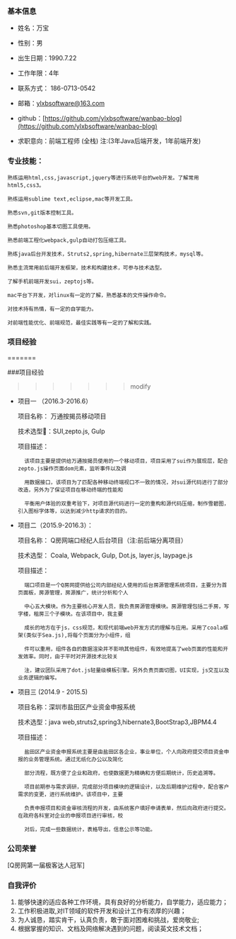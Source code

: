 ### 基本信息
- 姓名：万宝

- 性别：男

- 出生日期：1990.7.22

- 工作年限：4年

- 联系方式： 186-0713-0542

- 邮箱：ylxbsoftware@163.com

- github：[https://github.com/ylxbsoftware/wanbao-blog](https://github.com/ylxbsoftware/wanbao-blog)

- 求职意向：前端工程师 (全栈)  注:(3年Java后端开发，1年前端开发)

### 专业技能：

	熟练运用html,css,javascript,jquery等进行系统平台的web开发。了解常用html5,css3。

	熟练运用sublime text,eclipse,mac等开发工具。

	熟悉svn,git版本控制工具。

	熟悉photoshop基本切图工具使用。

	熟悉前端工程化webpack,gulp自动打包压缩工具。

	熟练java后台开发技术，Struts2,spring,hibernate三层架构技术，mysql等。

	熟悉主流常用前后端开发框架，技术和构建技术，可参与技术选型。

	了解手机前端开发sui，zeptojs等。

	mac平台下开发，对linux有一定的了解，熟悉基本的文件操作命令。

	对技术持有热情，有一定的自学能力。

	对前端性能优化、前端规范，最佳实践等有一定的了解和实践。

### 项目经验
=======

###项目经验
>>>>>>> modify

- 项目一 （2016.3-2016.6）

	项目名称： 万通按揭员移动项目

	技术选型：SUI,zepto.js, Gulp

	项目描述：

		该项目主要是提供给万通按揭员使用的一个移动项目，项目采用了sui作为展现层，配合zepto.js操作页面dom元素，监听事件以及调

		用数据接口，该项目为了匹配各种移动终端视口不一致的情况，对sui源代码进行了部分改造，另外为了保证项目在移动终端的性能和

		平衡用户体验的双重考验下，对项目源代码进行一定的重构和源代码压缩，制作雪碧图，引入图标字体等，以达到减少http请求的目的。

- 项目二（2015.9-2016.3）：

  项目名称： Q房网端口经纪人后台项目（注:前后端分离项目）

  技术选型： Coala, Webpack, Gulp, Dot.js, layer.js, laypage.js

  项目描述：

  		端口项目是一个Q房网提供给公司内部经纪人使用的后台房源管理系统项目，主要分为首页面板，房源管理，房源推广，统计分析和个人

  		中心五大模块。作为主要核心开发人员，我负责房源管理模块。房源管理包括二手房，写字楼，租房三个子模块。在该项目中，我主要

  		成长的地方在于js，css规范，和现代前端web开发方式的理解与应用。采用了coala框架(类似于Sea.js),将每个页面分为小组件，组

  		件可以重用，组件各自的数据渲染并不影响其他组件，有效地提高了web页面的性能和开发效率。同时，由于平时对开源技术比较关

  		注，建议团队采用了dot.js轻量级模板引擎。另外负责页面切图，UI实现，js交互以及业务逻辑的编写。



- 项目三 (2014.9 - 2015.5)

	项目名称：深圳市盐田区产业资金申报系统

	技术选型：java web,struts2,spring3,hibernate3,BootStrap3,JBPM4.4

	项目描述：

		盐田区产业资金申报系统主要是由盐田区各企业，事业单位，个人向政府提交项目资金申报的业务管理系统。通过无纸化办公以及简化

		部分流程，既方便了企业和政府，也使数据更为精确和方便后期统计，历史追溯等。

		项目前期参与需求调研，完成部分项目模块的逻辑设计，以及后期维护过程中，配合客户需求的变更，进行系统维护。该项目中，主要

		负责申报项目和资金审核流程的开发，由系统客户填好申请表单，然后向政府进行提交。在政府各科室对企业的申报项目进行审核，校

		对后，完成一些数据统计，表格导出，信息公示等功能。


### 公司荣誉

[Q房网第一届极客达人冠军]

###  自我评价

1. 能够快速的适应各种工作环境，具有良好的分析能力，自学能力，适应能力；
2. 工作积极进取,对IT领域的软件开发和设计工作有浓厚的兴趣；
3. 为人诚恳，踏实肯干，认真负责，敢于面对困难和挑战，爱岗敬业;
4. 根据掌握的知识、文档及网络解决遇到的问题，阅读英文技术文档；




